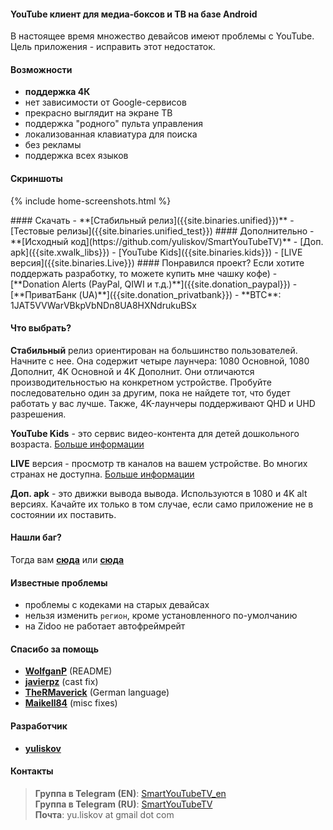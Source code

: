 #### YouTube клиент для медиа-боксов и ТВ на базе Android

В настоящее время множество девайсов имеют проблемы с YouTube. Цель приложения - исправить этот недостаток.

<!-- Данное приложение напоминает родное приложение [**YouTube for Android TV**](https://play.google.com/store/apps/details?id=com.google.android.youtube.tv), но с некоторыми изменениями (см. ниже). -->

#### Возможности
- **поддержка 4К**
- нет зависимости от Google-сервисов
- прекрасно выглядит на экране ТВ
- поддержка "родного" пульта управления
- локализованная клавиатура для поиска
- без рекламы
- поддержка всех языков

#### Скриншоты
{% include home-screenshots.html %}

<a name="releases-section"/>
#### Скачать
- **[Стабильный релиз]({{site.binaries.unified}})**
- [Тестовые релизы]({{site.binaries.unified_test}})  

<a name="source-code-section"/>
#### Дополнительно
- **[Исходный код](https://github.com/yuliskov/SmartYouTubeTV)**
- [Доп. apk]({{site.xwalk_libs}})
- [YouTube Kids]({{site.binaries.kids}})
- [LIVE версия]({{site.binaries.Live}})   
<!-- - [MiTV2 версия]({{site.binaries.MiTV2}})    -->
<!-- - [Mystery версия]({{site.binaries.MiTV2}})    -->
<!-- - [Все релизы](https://github.com/yuliskov/SmartYouTubeTV/releases)   -->

<a name="donation-section"/>
#### Понравился проект?
Если хотите поддержать разработку, то можете купить мне чашку кофе)
- [**Donation Alerts (PayPal, QIWI и т.д.)**]({{site.donation_paypal}})
- [**ПриватБанк (UA)**]({{site.donation_privatbank}})
- **BTC**: 1JAT5VVWarVBkpVbNDn8UA8HXNdrukuBSx

#### Что выбрать?

**Стабильный** релиз ориентирован на большинство пользователей. Начните с нее.
Она содержит четыре лаунчера: 1080 Основной, 1080 Дополнит, 4K Основной и 4K Дополнит. Они отличаются производительностью на конкретном устройстве. Пробуйте последовательно один за другим, пока не найдете тот, что будет работать у вас лучше. Также, 4K-лаунчеры поддерживают QHD и UHD разрешения.

**YouTube Kids** - это сервис видео-контента для детей дошкольного возраста. [Больше информации](https://kids.youtube.com)

**LIVE** версия - просмотр тв каналов на вашем устройстве. Во многих странах не доступна. [Больше информации](https://tv.youtube.com)

<!-- **MiTV2** и **Mystery** версии разработаны специально для одноименных устройств, но вы также можете их попробовать. -->

**Доп. apk** - это движки вывода вывода. Используются в 1080 и 4K alt версиях. Качайте их только в том случае, если само приложение не в состоянии их поставить.

#### Нашли баг?
Тогда вам **[сюда](https://github.com/yuliskov/SmartYouTubeTV/issues)** или **[сюда](http://t.me/SmartYouTubeTV)**

#### Известные проблемы
<!-- - не работает `голосовой поиск` -->
<!-- - в режиме `трансляция экрана` первое видео ставится на паузу в `720 версии` -->
- проблемы с кодеками на старых девайсах
- нельзя изменить `регион`, кроме установленного по-умолчанию
- на Zidoo не работает автофреймрейт 

#### Спасибо за помощь
- **[WolfganP](https://github.com/WolfganP)** (README)
- **[javierpz](https://github.com/javierpz)** (cast fix)
- **[TheRMaverick](https://github.com/TheRMaverick)** (German language)
- **[Maikell84](https://github.com/Maikell84)** (misc fixes)

#### Разработчик
- **[yuliskov](https://github.com/yuliskov)**

#### Контакты
> **Группа в Telegram (EN)**: [SmartYouTubeTV_en](http://t.me/SmartYouTubeTV_en)  
> **Группа в Telegram (RU)**: [SmartYouTubeTV](http://t.me/SmartYouTubeTV)  
> **Почта**: yu.liskov at gmail dot com  